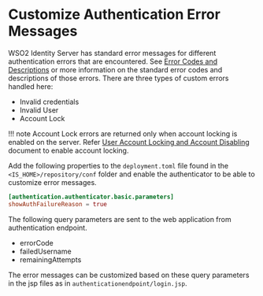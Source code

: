 # Customize Authentication Error Messages

WSO2 Identity Server has standard error messages for different authentication errors that are encountered. See [Error Codes and
Descriptions](../../../extend/error-codes-and-descriptions) or more information on the standard error codes and descriptions of
those errors. There are three types of custom errors handled here:

-   Invalid credentials
-   Invalid User
-   Account Lock

!!! note
    Account Lock errors are returned only when account locking is enabled on the server. Refer [User Account Locking and Account Disabling](../../learn/user-account-locking-and-account-disabling) document to enable account locking.
    

Add the following properties to the `deployment.toml` file found in the `<IS_HOME>/repository/conf` folder and enable the authenticator to be able to customize error messages.

``` toml
[authentication.authenticator.basic.parameters]
showAuthFailureReason = true
```

The following query parameters are sent to the web application from authentication endpoint.

-   errorCode
-   failedUsername
-   remainingAttempts

The error messages can be customized based on these query parameters in the jsp files as in  `authenticationendpoint/login.jsp`.

